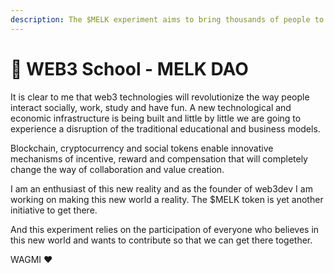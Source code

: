 ```yaml
---
description: The $MELK experiment aims to bring thousands of people to the new web3 world.
---
```


# 👋 WEB3 School - MELK DAO

It is clear to me that web3 technologies will revolutionize the way people interact socially, work, study and have fun. A new technological and economic infrastructure is being built and little by little we are going to experience a disruption of the traditional educational and business models.

Blockchain, cryptocurrency and social tokens enable innovative mechanisms of incentive, reward and compensation that will completely change the way of collaboration and value creation.

I am an enthusiast of this new reality and as the founder of web3dev I am working on making this new world a reality. The $MELK token is yet another initiative to get there.

And this experiment relies on the participation of everyone who believes in this new world and wants to contribute so that we can get there together.

WAGMI ❤️
